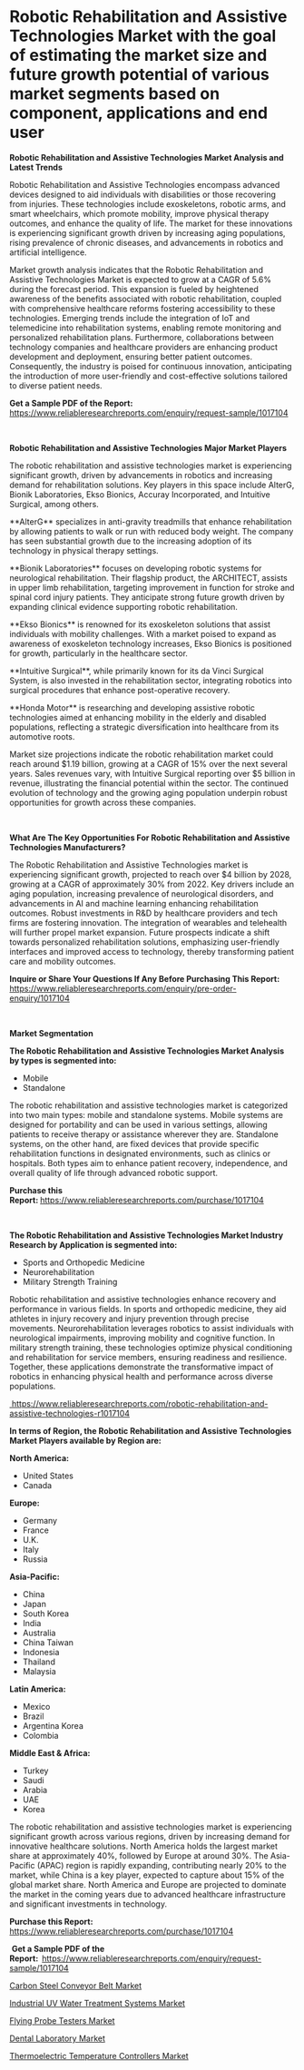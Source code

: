<p><h1>Robotic Rehabilitation and Assistive Technologies Market with the goal of estimating the market size and future growth potential of various market segments based on component, applications and end user</h1></p><p><strong>Robotic Rehabilitation and Assistive Technologies Market Analysis and Latest Trends</strong></p>
<p><p>Robotic Rehabilitation and Assistive Technologies encompass advanced devices designed to aid individuals with disabilities or those recovering from injuries. These technologies include exoskeletons, robotic arms, and smart wheelchairs, which promote mobility, improve physical therapy outcomes, and enhance the quality of life. The market for these innovations is experiencing significant growth driven by increasing aging populations, rising prevalence of chronic diseases, and advancements in robotics and artificial intelligence.</p><p>Market growth analysis indicates that the Robotic Rehabilitation and Assistive Technologies Market is expected to grow at a CAGR of 5.6% during the forecast period. This expansion is fueled by heightened awareness of the benefits associated with robotic rehabilitation, coupled with comprehensive healthcare reforms fostering accessibility to these technologies. Emerging trends include the integration of IoT and telemedicine into rehabilitation systems, enabling remote monitoring and personalized rehabilitation plans. Furthermore, collaborations between technology companies and healthcare providers are enhancing product development and deployment, ensuring better patient outcomes. Consequently, the industry is poised for continuous innovation, anticipating the introduction of more user-friendly and cost-effective solutions tailored to diverse patient needs.</p></p>
<p><strong>Get a Sample PDF of the Report:&nbsp;</strong> <a href="https://www.reliableresearchreports.com/enquiry/request-sample/1017104?utm_campaign=33&utm_medium=2&utm_source=Github&utm_content=ia&utm_term=04122024&utm_id=robotic-rehabilitation-and-assistive-technologies">https://www.reliableresearchreports.com/enquiry/request-sample/1017104</a></p>
<p>&nbsp;</p>
<p><strong>Robotic Rehabilitation and Assistive Technologies Major Market Players</strong></p>
<p><p>The robotic rehabilitation and assistive technologies market is experiencing significant growth, driven by advancements in robotics and increasing demand for rehabilitation solutions. Key players in this space include AlterG, Bionik Laboratories, Ekso Bionics, Accuray Incorporated, and Intuitive Surgical, among others.</p><p>**AlterG** specializes in anti-gravity treadmills that enhance rehabilitation by allowing patients to walk or run with reduced body weight. The company has seen substantial growth due to the increasing adoption of its technology in physical therapy settings.</p><p>**Bionik Laboratories** focuses on developing robotic systems for neurological rehabilitation. Their flagship product, the ARCHITECT, assists in upper limb rehabilitation, targeting improvement in function for stroke and spinal cord injury patients. They anticipate strong future growth driven by expanding clinical evidence supporting robotic rehabilitation.</p><p>**Ekso Bionics** is renowned for its exoskeleton solutions that assist individuals with mobility challenges. With a market poised to expand as awareness of exoskeleton technology increases, Ekso Bionics is positioned for growth, particularly in the healthcare sector.</p><p>**Intuitive Surgical**, while primarily known for its da Vinci Surgical System, is also invested in the rehabilitation sector, integrating robotics into surgical procedures that enhance post-operative recovery.</p><p>**Honda Motor** is researching and developing assistive robotic technologies aimed at enhancing mobility in the elderly and disabled populations, reflecting a strategic diversification into healthcare from its automotive roots.</p><p>Market size projections indicate the robotic rehabilitation market could reach around $1.19 billion, growing at a CAGR of 15% over the next several years. Sales revenues vary, with Intuitive Surgical reporting over $5 billion in revenue, illustrating the financial potential within the sector. The continued evolution of technology and the growing aging population underpin robust opportunities for growth across these companies.</p></p>
<p>&nbsp;</p>
<p><strong>What Are The Key Opportunities For Robotic Rehabilitation and Assistive Technologies Manufacturers?</strong></p>
<p><p>The Robotic Rehabilitation and Assistive Technologies market is experiencing significant growth, projected to reach over $4 billion by 2028, growing at a CAGR of approximately 30% from 2022. Key drivers include an aging population, increasing prevalence of neurological disorders, and advancements in AI and machine learning enhancing rehabilitation outcomes. Robust investments in R&D by healthcare providers and tech firms are fostering innovation. The integration of wearables and telehealth will further propel market expansion. Future prospects indicate a shift towards personalized rehabilitation solutions, emphasizing user-friendly interfaces and improved access to technology, thereby transforming patient care and mobility outcomes.</p></p>
<p><strong>Inquire or Share Your Questions If Any Before Purchasing This Report:</strong> <a href="https://www.reliableresearchreports.com/enquiry/pre-order-enquiry/1017104?utm_campaign=33&utm_medium=2&utm_source=Github&utm_content=ia&utm_term=04122024&utm_id=robotic-rehabilitation-and-assistive-technologies">https://www.reliableresearchreports.com/enquiry/pre-order-enquiry/1017104</a></p>
<p>&nbsp;</p>
<p><strong>Market Segmentation</strong></p>
<p><strong>The Robotic Rehabilitation and Assistive Technologies Market Analysis by types is segmented into:</strong></p>
<p><ul><li>Mobile</li><li>Standalone</li></ul></p>
<p><p>The robotic rehabilitation and assistive technologies market is categorized into two main types: mobile and standalone systems. Mobile systems are designed for portability and can be used in various settings, allowing patients to receive therapy or assistance wherever they are. Standalone systems, on the other hand, are fixed devices that provide specific rehabilitation functions in designated environments, such as clinics or hospitals. Both types aim to enhance patient recovery, independence, and overall quality of life through advanced robotic support.</p></p>
<p><strong>Purchase this Report:&nbsp;</strong><a href="https://www.reliableresearchreports.com/purchase/1017104?utm_campaign=33&utm_medium=2&utm_source=Github&utm_content=ia&utm_term=04122024&utm_id=robotic-rehabilitation-and-assistive-technologies">https://www.reliableresearchreports.com/purchase/1017104</a></p>
<p>&nbsp;</p>
<p><strong>The Robotic Rehabilitation and Assistive Technologies Market Industry Research by Application is segmented into:</strong></p>
<p><ul><li>Sports and Orthopedic Medicine</li><li>Neurorehabilitation</li><li>Military Strength Training</li></ul></p>
<p><p>Robotic rehabilitation and assistive technologies enhance recovery and performance in various fields. In sports and orthopedic medicine, they aid athletes in injury recovery and injury prevention through precise movements. Neurorehabilitation leverages robotics to assist individuals with neurological impairments, improving mobility and cognitive function. In military strength training, these technologies optimize physical conditioning and rehabilitation for service members, ensuring readiness and resilience. Together, these applications demonstrate the transformative impact of robotics in enhancing physical health and performance across diverse populations.</p></p>
<p><a href="https://www.reliableresearchreports.com/robotic-rehabilitation-and-assistive-technologies-r1017104?utm_campaign=33&utm_medium=2&utm_source=Github&utm_content=ia&utm_term=04122024&utm_id=robotic-rehabilitation-and-assistive-technologies">&nbsp;https://www.reliableresearchreports.com/robotic-rehabilitation-and-assistive-technologies-r1017104</a></p>
<p><strong>In terms of Region, the Robotic Rehabilitation and Assistive Technologies Market Players available by Region are:</strong></p>
<p>
    <p> <strong> North America: </strong>
        <ul>
            <li>United States</li>
            <li>Canada</li>
        </ul>
        </p> 
    <p> <strong> Europe: </strong>
        <ul>
            <li>Germany</li>
            <li>France</li>
            <li>U.K.</li>
            <li>Italy</li>
            <li>Russia</li>
        </ul>
        </p> 
    <p> <strong> Asia-Pacific: </strong>
        <ul>
            <li>China</li>
            <li>Japan</li>
            <li>South Korea</li>
            <li>India</li>
            <li>Australia</li>
            <li>China Taiwan</li>
            <li>Indonesia</li>
            <li>Thailand</li>
            <li>Malaysia</li>
        </ul>
        </p> 
    <p> <strong> Latin America: </strong>
        <ul>
            <li>Mexico</li>
            <li>Brazil</li>
            <li>Argentina Korea</li>
            <li>Colombia</li>
        </ul>
        </p> 
    <p> <strong> Middle East & Africa: </strong>
        <ul>
            <li>Turkey</li>
            <li>Saudi</li>
            <li>Arabia</li>
            <li>UAE</li>
            <li>Korea</li>
        </ul>
    </p>
    </p>
<p><p>The robotic rehabilitation and assistive technologies market is experiencing significant growth across various regions, driven by increasing demand for innovative healthcare solutions. North America holds the largest market share at approximately 40%, followed by Europe at around 30%. The Asia-Pacific (APAC) region is rapidly expanding, contributing nearly 20% to the market, while China is a key player, expected to capture about 15% of the global market share. North America and Europe are projected to dominate the market in the coming years due to advanced healthcare infrastructure and significant investments in technology.</p></p>
<p><strong>Purchase this Report: </strong><a href="https://www.reliableresearchreports.com/purchase/1017104?utm_campaign=33&utm_medium=2&utm_source=Github&utm_content=ia&utm_term=04122024&utm_id=robotic-rehabilitation-and-assistive-technologies">https://www.reliableresearchreports.com/purchase/1017104</a></p>
<p>&nbsp;<strong>Get a Sample PDF of the Report:&nbsp;&nbsp;</strong><a href="https://www.reliableresearchreports.com/enquiry/request-sample/1017104?utm_campaign=33&utm_medium=2&utm_source=Github&utm_content=ia&utm_term=04122024&utm_id=robotic-rehabilitation-and-assistive-technologies">https://www.reliableresearchreports.com/enquiry/request-sample/1017104</a></p>
<p><strong></strong></p>
<p><p><a href="https://issuu.com/reportprime-2/docs/carbon-steel-conveyor-belt-market-size-2030.pptx?utm_campaign=33&utm_medium=2&utm_source=Github&utm_content=ia&utm_term=04122024&utm_id=robotic-rehabilitation-and-assistive-technologies">Carbon Steel Conveyor Belt Market</a></p><p><a href="https://www.linkedin.com/pulse/industrial-uv-water-treatment-systems-market-analysis-future-okuhe?utm_campaign=33&utm_medium=2&utm_source=Github&utm_content=ia&utm_term=04122024&utm_id=robotic-rehabilitation-and-assistive-technologies">Industrial UV Water Treatment Systems Market</a></p><p><a href="https://github.com/ashepherd82/Market-Research-Report-List-6/blob/main/flying-probe-testers-market.md?utm_campaign=33&utm_medium=2&utm_source=Github&utm_content=ia&utm_term=04122024&utm_id=robotic-rehabilitation-and-assistive-technologies">Flying Probe Testers Market</a></p><p><a href="https://github.com/JakirUddin651/Market-Research-Report-List-1/blob/main/dental-laboratory-market.md?utm_campaign=33&utm_medium=2&utm_source=Github&utm_content=ia&utm_term=04122024&utm_id=robotic-rehabilitation-and-assistive-technologies">Dental Laboratory Market</a></p><p><a href="https://www.linkedin.com/pulse/strategic-market-outlook-thermoelectric-temperature-0m10e?utm_campaign=33&utm_medium=2&utm_source=Github&utm_content=ia&utm_term=04122024&utm_id=robotic-rehabilitation-and-assistive-technologies">Thermoelectric Temperature Controllers Market</a></p></p>